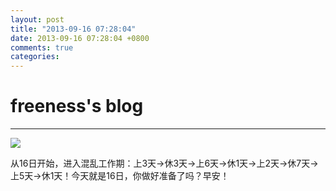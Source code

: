 ```yaml
---
layout: post
title: "2013-09-16 07:28:04"
date: 2013-09-16 07:28:04 +0800
comments: true
categories: 
---
```


# freeness's blog

----------

![](http://okqmqrbgo.bkt.clouddn.com/201309160728041.jpg)

>
从16日开始，进入混乱工作期：上3天→休3天→上6天→休1天→上2天→休7天→上5天→休1天！今天就是16日，你做好准备了吗？早安！